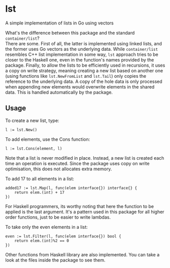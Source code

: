 lst
===

A simple implementation of lists in Go using vectors

What's the difference between this package and the standard `container/list`?  
There are some. First of all, the latter is implemented using linked lists, and 
the former uses Go vectors as the underlying data. While `container/list` 
resembles C++ list implementation in some way, `lst` approach tries to be 
closer to the Haskell one, even in the function's names provided by the 
package.  Finally, to allow the lists to be efficiently used in recursions, it 
uses a copy on write strategy, meaning creating a new list based on another one 
(using functions like `lst.NewFromList` and `lst.Tail`) only copies the 
reference to the underlying data.  A copy of the hole data is only processed 
when appending new elements would overwrite elements in the shared data. This 
is handled automatically by the package.

Usage
-----

To create a new list, type:

	l := lst.New()

To add elements, use the Cons function:

	l := lst.Cons(element, l)

Note that a list is never modified in place. Instead, a new list is created 
each time an operation is executed. Since the package uses copy on write 
optimisation, this does not allocates extra memory.

To add 17 to all elements in a list:

	added17 := lst.Map(l, func(elem interface{}) interface{} {
		return elem.(int) + 17
	})

For Haskell programmers, its worthy noting that here the function to be applied 
is the last argument. It's a pattern used in this package for all higher order 
functions, just to be easier to write lambdas.

To take only the even elements in a list:

	even := lst.Filter(l, func(elem interface{}) bool {
		return elem.(int)%2 == 0
	})

Other functions from Haskell library are also implemented. You can take a look 
at the files inside the package to see them.
